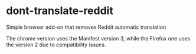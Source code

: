 # dont-translate-reddit
Simple browser add-on that removes Reddit automatic translation

The chrome version uses the Manifest version 3, while the Firefox one uses the version 2 due to
compatibility issues.
